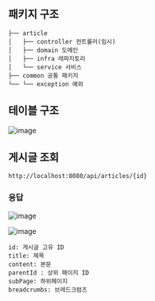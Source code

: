 ## 패키지 구조
```
├── article
│   ├── controller 컨트롤러(임시)
│   ├── domain 도메인
│   ├── infra 레파지토리
│   └── service 서비스
├── common 공통 패키지
└── └── exception 예외
```

## 테이블 구조
![image](https://github.com/DaeGang/Notion-Imitation/assets/60501504/4167e9c2-2275-45ba-aade-7fd3d228f303)


## 게시글 조회 
```
http://localhost:8080/api/articles/{id}
```

### 응답
![image](https://github.com/DaeGang/Notion-Imitation/assets/60501504/6951fd68-d42c-4c8a-a8b4-9e801e36edc7)

![image](https://github.com/DaeGang/Notion-Imitation/assets/60501504/50bfbc5f-9888-4f2b-9a99-889c7e555900)


```
id: 게시글 고유 ID
title: 제목
content: 본문
parentId : 상위 페이지 ID
subPage: 하위페이지
breadcrumbs: 브레드크럼즈
```
